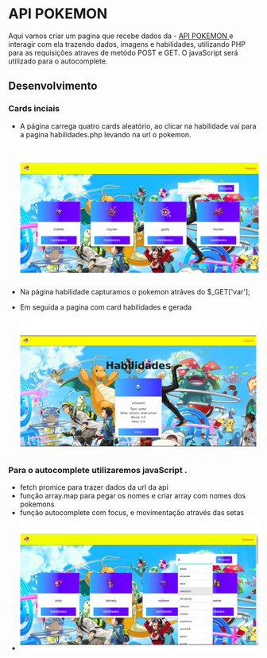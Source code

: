 # API POKEMON

Aqui vamos criar um pagina que recebe dados da - [API POKEMON ](https://pokeapi.co) e interagir com ela trazendo dados, imagens e habilidades, utilizando PHP para as requisições atraves de metódo POST e GET. O javaScript será utilizado para o autocomplete.

## Desenvolvimento

###  Cards inciais

* A página carrega quatro cards aleatório, ao clicar na habilidade vai para a pagina habilidades.php levando na url o pokemon.

  ![Autocomplete/card](https://github.com/sandrosa1/api-fatec/blob/main/public/cardsiniciais.png)

* Na página habilidade capturamos o pokemon atráves do $_GET['var'];

* Em seguida a pagina com card habilidades e gerada

  ![Autocomplete/card](https://github.com/sandrosa1/api-fatec/blob/main/public/habilidades.png)

### Para o autocomplete utilizaremos javaScript .

* fetch promice para trazer dados da url da api
* função array.map para pegar os nomes e criar array com nomes dos pokemons
* função autocomplete com focus, e movimentação através das setas
* ![Autocomplete/card](https://github.com/sandrosa1/api-fatec/blob/main/public/autocomplete.png)



